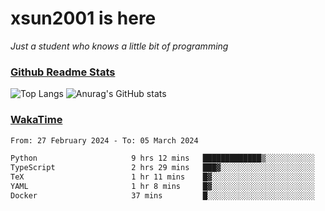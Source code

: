 # xsun2001 is here

*Just a student who knows a little bit of programming*

### [Github Readme Stats](https://github.com/anuraghazra/github-readme-stats)

![Top Langs](https://github-readme-stats.vercel.app/api/top-langs/?username=xsun2001&layout=compact&theme=radical) ![Anurag's GitHub stats](https://github-readme-stats.vercel.app/api?username=xsun2001&show_icons=true&theme=radical)

### [WakaTime](https://wakatime.com)

<!--START_SECTION:waka-->

```txt
From: 27 February 2024 - To: 05 March 2024

Python                     9 hrs 12 mins   █████████████▒░░░░░░░░░░░   52.68 %
TypeScript                 2 hrs 29 mins   ███▓░░░░░░░░░░░░░░░░░░░░░   14.27 %
TeX                        1 hr 11 mins    █▓░░░░░░░░░░░░░░░░░░░░░░░   06.77 %
YAML                       1 hr 8 mins     █▓░░░░░░░░░░░░░░░░░░░░░░░   06.53 %
Docker                     37 mins         █░░░░░░░░░░░░░░░░░░░░░░░░   03.54 %
```

<!--END_SECTION:waka-->
